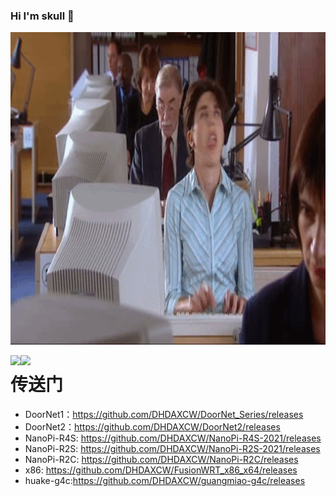 ### Hi I'm skull 👋
<img src="https://github.com/DHDAXCW/DHDAXCW/blob/main/home1.gif" width=100% height="500"></img>
<!--
**DHDAXCW/DHDAXCW** is a ✨ _special_ ✨ repository because its `README.md` (this file) appears on your GitHub profile.
Here are some ideas to get you started:
- 🔭 I’m currently working on ...
- 🌱 I’m currently learning ...
- 👯 I’m looking to collaborate on ...
- 🤔 I’m looking for help with ...
- 💬 Ask me about ...
- 📫 How to reach me: ...
- 😄 Pronouns: ...
- ⚡ Fun fact: ...
-->

<!-- ![zhusir's github stats](https://github-readme-stats.vercel.app/api?username=DHDAXCW&show_icons=true&count_private=true)  ![Top Langs](https://github-readme-stats.vercel.app/api/top-langs/?username=DHDAXCW) -->

<a>
  <img align="left" src="https://github-readme-stats.vercel.app/api?username=DHDAXCW&show_icons=true&count_private=true" />
</a>
<a>
  <img align="left" src="https://github-readme-stats.vercel.app/api/top-langs/?username=DHDAXCW" />
</a>

# 传送门
- DoorNet1：https://github.com/DHDAXCW/DoorNet_Series/releases
- DoorNet2：https://github.com/DHDAXCW/DoorNet2/releases
- NanoPi-R4S: https://github.com/DHDAXCW/NanoPi-R4S-2021/releases
- NanoPi-R2S: https://github.com/DHDAXCW/NanoPi-R2S-2021/releases
- NanoPi-R2C: https://github.com/DHDAXCW/NanoPi-R2C/releases
- x86: https://github.com/DHDAXCW/FusionWRT_x86_x64/releases
- huake-g4c:https://github.com/DHDAXCW/guangmiao-g4c/releases

